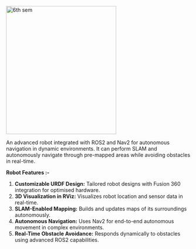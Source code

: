 <img src="https://github.com/user-attachments/assets/bbe7f54e-4c7f-41d1-8140-bf574d52af85" alt="6th sem" width="300" height="350">

An advanced robot integrated with ROS2 and Nav2 for autonomous navigation in dynamic environments. It can perform SLAM and autonomously navigate through pre-mapped areas while avoiding obstacles in real-time.

**Robot Features :-**
1. **Customizable URDF Design:** Tailored robot designs with Fusion 360 integration for optimised hardware. 
2. **3D Visualization in RViz:** Visualizes robot location and sensor data in real-time.
3. **SLAM-Enabled Mapping:** Builds and updates maps of its surroundings autonomously.
4. **Autonomous Navigation:** Uses Nav2 for end-to-end autonomous movement in complex environments.
5. **Real-Time Obstacle Avoidance:** Responds dynamically to obstacles using advanced ROS2 capabilities.
